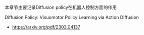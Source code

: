 本章节主要记录Diffusion policy在机器人控制方面的作用

Diffusion Policy: Visuomotor Policy Learning via Action Diffusion

- https://arxiv.org/pdf/2303.04137

